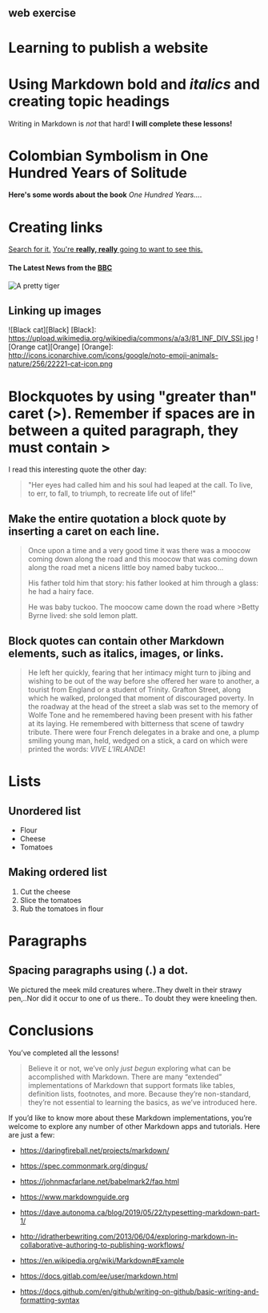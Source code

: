 ## <Malloy>web exercise
# Learning to publish a website
# Using Markdown **bold** and *italics* and creating topic headings
Writing in Markdown is *not* that hard!
**I will complete these lessons!**

# Colombian Symbolism in One Hundred Years of Solitude
**Here's some words about the book** *One Hundred Years...*.

# Creating links 
[Search for it.](www.google.com)
[You're **really, really** going to want to see this.](www.dailykitten.com)
#### The Latest News from the [BBC](www.bbc.com/news)
![A pretty tiger](https://upload.wikimedia.org/wikipedia/commons/5/56/Tiger.50.jpg)

## Linking up images
![Black cat][Black]
[Black]: https://upload.wikimedia.org/wikipedia/commons/a/a3/81_INF_DIV_SSI.jpg
![Orange cat][Orange]
[Orange]: http://icons.iconarchive.com/icons/google/noto-emoji-animals-nature/256/22221-cat-icon.png

# Blockquotes by using "greater than" caret (>). Remember if spaces are in between a quited paragraph, they must contain >
I read this interesting quote the other day:

>"Her eyes had called him and his soul had leaped at the call. To live, to err, to fall, to triumph, to recreate life out of life!"

## Make the entire quotation a block quote by inserting a caret on each line.
>Once upon a time and a very good time it was there was a moocow coming down along the road and this moocow that was coming down along the road met a nicens little boy named baby tuckoo...
>
>His father told him that story: his father looked at him through a glass: he had a hairy face.
>
>He was baby tuckoo. The moocow came down the road where >Betty Byrne lived: she sold lemon platt.

## Block quotes can contain other Markdown elements, such as italics, images, or links.
>He left her quickly, fearing that her intimacy might turn to jibing and wishing to be out of the way before she offered her ware to another, a tourist from England or a student of Trinity. Grafton Street, along which he walked, prolonged that moment of discouraged poverty. In the roadway at the head of the street a slab was set to the memory of Wolfe Tone and he remembered having been present with his father at its laying. He remembered with bitterness that scene of tawdry tribute. There were four French delegates in a brake and one, a plump smiling young man, held, wedged on a stick, a card on which were printed the words: *VIVE L'IRLANDE*!

# Lists
## Unordered list
- Flour
- Cheese
- Tomatoes
## Making ordered list
1. Cut the cheese 
2. Slice the tomatoes
3. Rub the tomatoes in flour

# Paragraphs
## Spacing paragraphs using  (.) a dot. 
We pictured the meek mild creatures where..They dwelt in their strawy pen,..Nor did it occur to one of us there..
To doubt they were kneeling then.

# Conclusions
You’ve completed all the lessons!

>Believe it or not, we’ve only *just begun* exploring what can be accomplished with Markdown. There are many “extended” implementations of Markdown that support formats like tables, definition lists, footnotes, and more. Because they’re non-standard, they’re not essential to learning the basics, as we’ve introduced here.

If you’d like to know more about these Markdown implementations, you’re welcome to explore any number of other Markdown apps and tutorials. Here are just a few:

- https://daringfireball.net/projects/markdown/

- https://spec.commonmark.org/dingus/

- https://johnmacfarlane.net/babelmark2/faq.html

- https://www.markdownguide.org

- https://dave.autonoma.ca/blog/2019/05/22/typesetting-markdown-part-1/

- http://idratherbewriting.com/2013/06/04/exploring-markdown-in-collaborative-authoring-to-publishing-workflows/

- https://en.wikipedia.org/wiki/Markdown#Example

- https://docs.gitlab.com/ee/user/markdown.html

- https://docs.github.com/en/github/writing-on-github/basic-writing-and-formatting-syntax





















